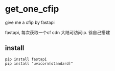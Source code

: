 # get_one_cfip
give me a cfip by fastapi


fastapi, 每次获取一个cf cdn 大陆可访问ip. 
徐自己搭建

## install 
```shell
pip install fastapi 
pip install "uvicorn[standard]"
```